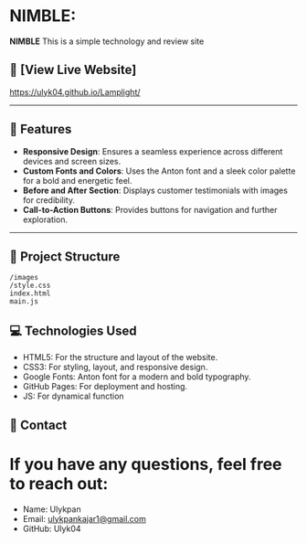 # NIMBLE: 

**NIMBLE** This is a simple technology and review site

## 🚀 [View Live Website]
 https://ulyk04.github.io/Lamplight/

---

## 🌟 Features

- **Responsive Design**: Ensures a seamless experience across different devices and screen sizes.
- **Custom Fonts and Colors**: Uses the Anton font and a sleek color palette for a bold and energetic feel.
- **Before and After Section**: Displays customer testimonials with images for credibility.
- **Call-to-Action Buttons**: Provides buttons for navigation and further exploration.

---

## 📂 Project Structure

```plaintext
/images
/style.css
index.html
main.js
```
## 💻 Technologies Used

- HTML5: For the structure and layout of the website.
- CSS3: For styling, layout, and responsive design.
- Google Fonts: Anton font for a modern and bold typography.
- GitHub Pages: For deployment and hosting.
- JS: For dynamical function

## 📧 Contact

# If you have any questions, feel free to reach out:
- Name: Ulykpan
- Email: ulykpankajar1@gmail.com
- GitHub: Ulyk04

